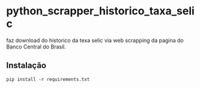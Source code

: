 # python_scrapper_historico_taxa_selic

faz download do historico da texa selic via web scrapping da pagina do Banco Central do Brasil.

## Instalação

 ```
pip install -r requirements.txt
```